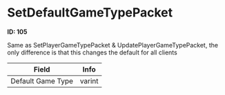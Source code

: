 # SetDefaultGameTypePacket

__ID: 105__

Same as SetPlayerGameTypePacket & UpdatePlayerGameTypePacket, the only difference is that this changes the default for all clients

<table><thead><tr><th>Field</th><th>Info</th></tr></thead><tbody>
<tr><td>Default Game Type</td><td>varint</td></tr>
</tbody></table>